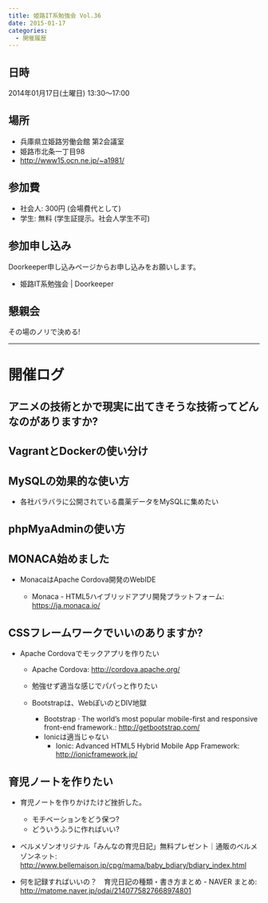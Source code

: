 ```yaml
---
title: 姫路IT系勉強会 Vol.36
date: 2015-01-17
categories:
  - 開催履歴
---
```


日時
----

2014年01月17日(土曜日) 13:30～17:00

場所
----

-   兵庫県立姫路労働会館 第2会議室
-   姫路市北条一丁目98
-   <http://www15.ocn.ne.jp/~a1981/>

参加費
------

-   社会人: 300円 (会場費代として)
-   学生: 無料 (学生証提示。社会人学生不可)

参加申し込み
------------

Doorkeeper申し込みページからお申し込みをお願いします。

-   姫路IT系勉強会 | Doorkeeper

懇親会
------

その場のノリで決める!

------------------------------------------------------------------------

開催ログ
========

アニメの技術とかで現実に出てきそうな技術ってどんなのがありますか?
-----------------------------------------------------------------

VagrantとDockerの使い分け
-------------------------

MySQLの効果的な使い方
---------------------

-   各社バラバラに公開されている農薬データをMySQLに集めたい

phpMyaAdminの使い方
-------------------

MONACA始めました
----------------

-   MonacaはApache Cordova開発のWebIDE

    -   Monaca - HTML5ハイブリッドアプリ開発プラットフォーム: <https://ja.monaca.io/>

CSSフレームワークでいいのありますか?
------------------------------------

-   Apache Cordovaでモックアプリを作りたい

    -   Apache Cordova: <http://cordova.apache.org/>
    -   勉強せず適当な感じでパパっと作りたい
    -   Bootstrapは、WebぽいのとDIV地獄

        -   Bootstrap · The world’s most popular mobile-first and responsive front-end framework.: <http://getbootstrap.com/>

        <!-- -->

        -   Ionicは適当じゃない
            -   Ionic: Advanced HTML5 Hybrid Mobile App Framework: <http://ionicframework.jp/>

育児ノートを作りたい
--------------------

-   育児ノートを作りかけたけど挫折した。

    -   モチベーションをどう保つ?
    -   どういうふうに作ればいい?
-   ベルメゾンオリジナル「みんなの育児日記」無料プレゼント｜通販のベルメゾンネット: <http://www.bellemaison.jp/cpg/mama/baby_bdiary/bdiary_index.html>

-   何を記録すればいいの？　育児日記の種類・書き方まとめ - NAVER まとめ: <http://matome.naver.jp/odai/2140775827668974801>

​

​
